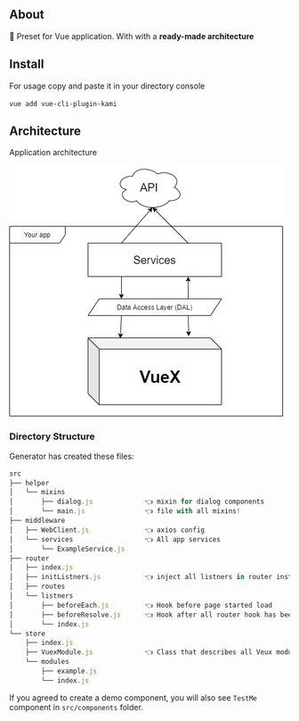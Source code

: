 ## About

🦊 Preset for Vue application. With with a **ready-made architecture**

## Install

For usage copy and paste it in your directory console

`vue add vue-cli-plugin-kami`

## Architecture

Application architecture

![Application architecture](docs/architecture.png)

### Directory Structure

Generator has created these files:

```js
src
├── helper
│   └── mixins
│       ├── dialog.js             👈 mixin for dialog components
│       └── main.js               👈 file with all mixins!
├── middleware
│   ├── WebClient.js              👈 axios config
│   └── services                  👈 All app services
│       └── ExampleService.js
├── router
│   ├── index.js
│   ├── initListners.js           👈 inject all listners in router instance
│   ├── routes
│   └── listners
│       ├── beforeEach.js         👈 Hook before page started load
│       ├── beforeResolve.js      👈 Hook after all router hook has been resolved
│       └── index.js
└── store
    ├── index.js
    ├── VuexModule.js             👈 Сlass that describes all Veux modules
    └── modules
        ├── example.js
        └── index.js
```

If you agreed to create a demo component, you will also see `TestMe` component in `src/components` folder.
